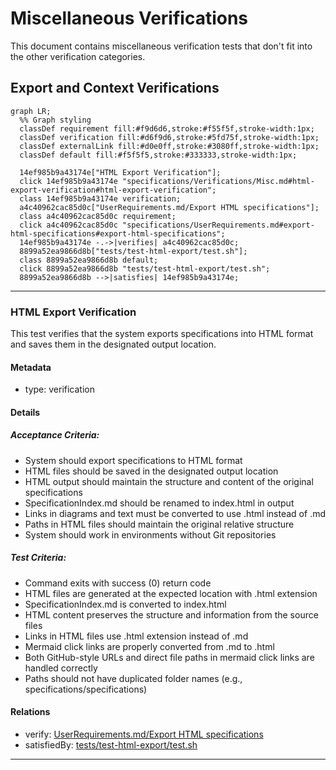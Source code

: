 # Miscellaneous Verifications

This document contains miscellaneous verification tests that don't fit into the other verification categories.

## Export and Context Verifications
```mermaid
graph LR;
  %% Graph styling
  classDef requirement fill:#f9d6d6,stroke:#f55f5f,stroke-width:1px;
  classDef verification fill:#d6f9d6,stroke:#5fd75f,stroke-width:1px;
  classDef externalLink fill:#d0e0ff,stroke:#3080ff,stroke-width:1px;
  classDef default fill:#f5f5f5,stroke:#333333,stroke-width:1px;

  14ef985b9a43174e["HTML Export Verification"];
  click 14ef985b9a43174e "specifications/Verifications/Misc.md#html-export-verification#html-export-verification";
  class 14ef985b9a43174e verification;
  a4c40962cac85d0c["UserRequirements.md/Export HTML specifications"];
  class a4c40962cac85d0c requirement;
  click a4c40962cac85d0c "specifications/UserRequirements.md#export-html-specifications#export-html-specifications";
  14ef985b9a43174e -.->|verifies| a4c40962cac85d0c;
  8899a52ea9866d8b["tests/test-html-export/test.sh"];
  class 8899a52ea9866d8b default;
  click 8899a52ea9866d8b "tests/test-html-export/test.sh";
  8899a52ea9866d8b -->|satisfies| 14ef985b9a43174e;
```

---

### HTML Export Verification

This test verifies that the system exports specifications into HTML format and saves them in the designated output location.

#### Metadata
  * type: verification

#### Details

##### Acceptance Criteria:
- System should export specifications to HTML format
- HTML files should be saved in the designated output location
- HTML output should maintain the structure and content of the original specifications
- SpecificationIndex.md should be renamed to index.html in output
- Links in diagrams and text must be converted to use .html instead of .md
- Paths in HTML files should maintain the original relative structure
- System should work in environments without Git repositories

##### Test Criteria:
- Command exits with success (0) return code
- HTML files are generated at the expected location with .html extension
- SpecificationIndex.md is converted to index.html
- HTML content preserves the structure and information from the source files
- Links in HTML files use .html extension instead of .md
- Mermaid click links are properly converted from .md to .html
- Both GitHub-style URLs and direct file paths in mermaid click links are handled correctly
- Paths should not have duplicated folder names (e.g., specifications/specifications)

#### Relations
  * verify: [UserRequirements.md/Export HTML specifications](../UserRequirements.md#export-html-specifications)
  * satisfiedBy: [tests/test-html-export/test.sh](../../tests/test-html-export/test.sh)

---